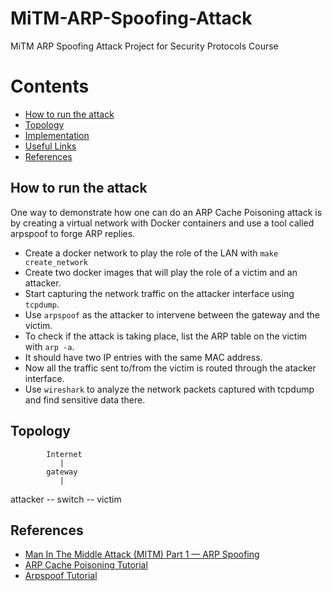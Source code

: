 # MiTM-ARP-Spoofing-Attack
MiTM ARP Spoofing Attack Project for Security Protocols Course

# Contents
- [How to run the attack](#how-to-run-the-attack)
- [Topology](#topology)
- [Implementation](#implementation)
- [Useful Links](#useful-links)
- [References](#references)

## How to run the attack
One way to demonstrate how one can do an ARP Cache Poisoning attack is
by creating a virtual network with Docker containers and use a tool called
arpspoof to forge ARP replies.

- Create a docker network to play the role of the LAN with `make create_network`
- Create two docker images that will play the role of a victim and an attacker.
- Start capturing the network traffic on the attacker interface using `tcpdump`.
- Use `arpspoof` as the attacker to intervene between the gateway and the victim.
- To check if the attack is taking place, list the ARP table on  the victim with `arp -a`. 
- It should have two IP entries with the same MAC address.
- Now all the traffic sent to/from the victim is routed through the atacker interface.
- Use `wireshark` to analyze the network packets captured with tcpdump and find sensitive data there.

## Topology
            Internet  
               |
            gateway
               |
attacker -- switch -- victim


## References
- [Man In The Middle Attack (MITM) Part 1 — ARP Spoofing](https://levelup.gitconnected.com/man-in-the-middle-attack-part-1-arp-spoofing-6f5b174dec59)
- [ARP Cache Poisoning Tutorial](https://linuxhint.com/arp_spoofing_using_man_in_the_middle_attack/)
- [Arpspoof Tutorial](https://tutorialedge.net/security/arp-spoofing-for-mitm-attack-tutorial/)
